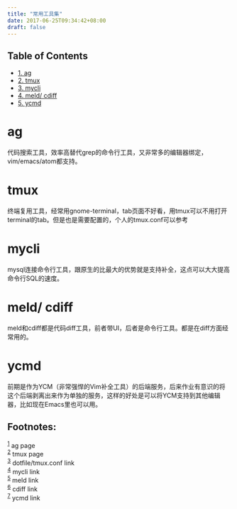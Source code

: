 ```yaml
---
title: "常用工具集"
date: 2017-06-25T09:34:42+08:00
draft: false
---
```

<div id="table-of-contents">
<h2>Table of Contents</h2>
<div id="text-table-of-contents">
<ul>
<li><a href="#sec-1">1. ag</a></li>
<li><a href="#sec-2">2. tmux</a></li>
<li><a href="#sec-3">3. mycli</a></li>
<li><a href="#sec-4">4. meld/ cdiff</a></li>
<li><a href="#sec-5">5. ycmd</a></li>
</ul>
</div>
</div>

# ag<a id="sec-1" name="sec-1"></a>

代码搜索工具，效率高替代grep的命令行工具，又非常多的编辑器绑定，vim/emacs/atom都支持。

# tmux<a id="sec-2" name="sec-2"></a>

终端复用工具，经常用gnome-terminal，tab页面不好看，用tmux可以不用打开terminal的tab。但是也是需要配置的，个人的tmux.conf可以参考

# mycli<a id="sec-3" name="sec-3"></a>

mysql连接命令行工具，跟原生的比最大的优势就是支持补全，这点可以大大提高命令行SQL的速度。

# meld/ cdiff<a id="sec-4" name="sec-4"></a>

meld和cdiff都是代码diff工具，前者带UI，后者是命令行工具。都是在diff方面经常用的。

# ycmd<a id="sec-5" name="sec-5"></a>

前期是作为YCM（非常强悍的Vim补全工具）的后端服务，后来作业有意识的将这个后端剥离出来作为单独的服务，这样的好处是可以将YCM支持到其他编辑器，比如现在Emacs里也可以用。

<div id="footnotes">
<h2 class="footnotes">Footnotes: </h2>
<div id="text-footnotes">

<div class="footdef"><sup><a id="fn.1" name="fn.1" class="footnum" href="#fnr.1">1</a></sup> ag page</div>

<div class="footdef"><sup><a id="fn.2" name="fn.2" class="footnum" href="#fnr.2">2</a></sup> tmux page</div>

<div class="footdef"><sup><a id="fn.3" name="fn.3" class="footnum" href="#fnr.3">3</a></sup> dotfile/tmux.conf link</div>

<div class="footdef"><sup><a id="fn.4" name="fn.4" class="footnum" href="#fnr.4">4</a></sup> mycli link</div>

<div class="footdef"><sup><a id="fn.5" name="fn.5" class="footnum" href="#fnr.5">5</a></sup> meld link</div>

<div class="footdef"><sup><a id="fn.6" name="fn.6" class="footnum" href="#fnr.6">6</a></sup> cdiff link</div>

<div class="footdef"><sup><a id="fn.7" name="fn.7" class="footnum" href="#fnr.7">7</a></sup> ycmd link</div>


</div>
</div>
